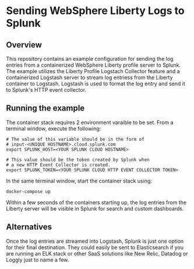 # Sending WebSphere Liberty Logs to Splunk

## Overview
This repository contains an example configuration for sending the log entries from a containerized WebSphere Liberty profile server to Splunk.  The example utilizes the Liberty Profile Logstach Collector feature and a containerized Logstash server to stream log entriess from the Liberty container to Logstash.  Logstash is used to format the log entry and send it to Splunk's HTTP event collector.

## Running the example

The container stack requires 2 environment varaible to be set.  From a terminal window, execute the following:

```
# The value of this variable should be in the form of
# input-<UNIQUE HOSTNAME>.cloud.splunk.com
export SPLUNK_HOST=<YOUR SPLUNK CLOUD HOSTNAME>

# This value should be the token created by Splunk when
# a new HTTP Event Collector is created.
export SPLUNK_TOKEN=<YOUR SPLUNK CLOUD HTTP EVENT COLLECTOR TOKEN>
```

In the same terminal window, start the container stack using:

```
docker-compose up
```

Within a few seconds of the containers starting up, the log entries from the Liberty server will be visible in Splunk for search and custom dashboards.

## Alternatives

Once the log entries are streamed into Logstash, Splunk is just one option for their final destination.  They could easily be sent to Elasticsearch if you are running an ELK stack or other SaaS solutions like New Relic, Datadog or Loggly just to name a few. 
